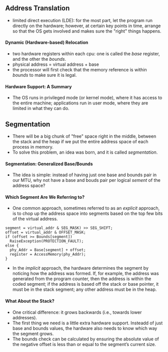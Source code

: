 ## Address Translation
* limited direct execution (LDE): for the most part, let the program run directly on the hardware; however, at certain key points in time, arrange so that the OS gets involved and makes sure the "right" things happens.
#### Dynamic (Hardware-based) Relocation
* two hardware registers within each cpu: one is called the *base* register, and the other the *bounds*.
* physical address = virtual address + base
* the processor will first check that the memory reference is within *bounds* to make sure it is legal.

#### Hardware Support: A Summary
* The OS runs in privileged mode (or kernel mode), where it has access to the entire machine; applications run in user mode, where they are limited in what they can do.

## Segmentation
* There will be a big chunk of "free" space right in the middle, between the stack and the heap if we put the entire address space of each process in memory.
* To solve this problem, an idea was born, and it is called *segmentation*.

#### Segmentation: Generalized Base/Bounds
* The idea is simple: instead of having just one base and bounds pair in our MTU, why not have a base and bouds pair per logical *sement* of the address space?

#### Which Segment Are We Referring to?
* One common approach, sometimes referred to as an *explicit* approach, is to chop up the address space into segments based on the top few bits of the virtual address.
```
segment = virtual_addr & SEG_MASK) >> SEG_SHIFT;
offset = virtual_addr & OFFSET_MASK;
if (offset >= Bounds[segment])
  RaiseException(PROTECTION_FAULT);
else {
  phy_Addr = Base[segment] + offset;
  register = AccessMemory(phy_Addr);
}
```
* In the *implicit* approach, the hardware determines the segment by noticing how the address was formed. If, for example, the address was generated from the program counter, then the address is within the coded segment; if the address is based off the stack or base pointer, it must be in the stack segment; any other address must be in the heap.
#### What About the Stack?
* One critical difference: it grows backwards (i.e., towards lower addresses).
* The first thing we need is a little extra hardware support. Insteadd of just base and bounds values, the hardware also needs to know which way the segment grows.
* The bounds check can be calculated by ensuring the absolute value of the negative offset is less than or equal to the segment’s current size.
